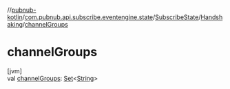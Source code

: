 //[pubnub-kotlin](../../../../index.md)/[com.pubnub.api.subscribe.eventengine.state](../../index.md)/[SubscribeState](../index.md)/[Handshaking](index.md)/[channelGroups](channel-groups.md)

# channelGroups

[jvm]\
val [channelGroups](channel-groups.md): [Set](https://kotlinlang.org/api/latest/jvm/stdlib/kotlin.collections/-set/index.html)&lt;[String](https://kotlinlang.org/api/latest/jvm/stdlib/kotlin/-string/index.html)&gt;
